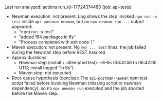 Last run analyzed: actions run_id=17724374480 (job: api-tests)

- Newman execution: not present. Log shows the step invoked `npm run -s test` inside `api-postman-newman`, but no `npx newman run ...` output appeared:
  - "npm run -s test"
  - "added 164 packages in 6s"
  - "Process completed with exit code 1."
- Maven execution: not present. No `mvn ... test` lines; the job failed during the Newman step before REST Assured.
- Approx durations:
  - Newman step (install + attempted test): ~8–9s (06:41:56 to 06:42:05 UTC; install logged "in 6s").
  - Maven step: not executed.
- Root-cause hypothesis (concise): The `api-postman-newman` npm test script failed before invoking Newman (missing script or newman dependency), so no `npx newman run` executed and the job aborted before the Maven step.
